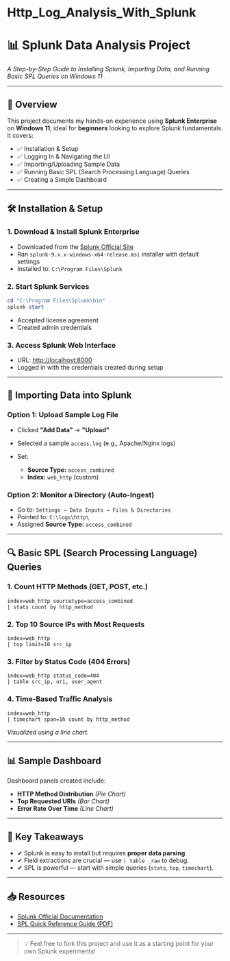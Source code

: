 # Http_Log_Analysis_With_Splunk

# 📊 Splunk Data Analysis Project

*A Step-by-Step Guide to Installing Splunk, Importing Data, and Running Basic SPL Queries on Windows 11*

---

## 📌 Overview

This project documents my hands-on experience using **Splunk Enterprise** on **Windows 11**, ideal for **beginners** looking to explore Splunk fundamentals. It covers:

* ✅ Installation & Setup
* ✅ Logging In & Navigating the UI
* ✅ Importing/Uploading Sample Data
* ✅ Running Basic SPL (Search Processing Language) Queries
* ✅ Creating a Simple Dashboard

---

## 🛠 Installation & Setup

### 1. Download & Install Splunk Enterprise

* Downloaded from the [Splunk Official Site](https://www.splunk.com)
* Ran `splunk-9.x.x-windows-x64-release.msi` installer with default settings
* Installed to: `C:\Program Files\Splunk`

### 2. Start Splunk Services

```powershell
cd "C:\Program Files\Splunk\bin"
splunk start
```

* Accepted license agreement
* Created admin credentials

### 3. Access Splunk Web Interface

* URL: [http://localhost:8000](http://localhost:8000)
* Logged in with the credentials created during setup

---

## 📂 Importing Data into Splunk

### Option 1: Upload Sample Log File

* Clicked **"Add Data"** → **"Upload"**
* Selected a sample `access.log` (e.g., Apache/Nginx logs)
* Set:

  * **Source Type:** `access_combined`
  * **Index:** `web_http` (custom)

### Option 2: Monitor a Directory (Auto-Ingest)

* Go to: `Settings → Data Inputs → Files & Directories`
* Pointed to: `C:\logs\http\`
* Assigned **Source Type:** `access_combined`

---

## 🔍 Basic SPL (Search Processing Language) Queries

### 1. Count HTTP Methods (GET, POST, etc.)

```spl
index=web_http sourcetype=access_combined
| stats count by http_method
```

### 2. Top 10 Source IPs with Most Requests

```spl
index=web_http
| top limit=10 src_ip
```

### 3. Filter by Status Code (404 Errors)

```spl
index=web_http status_code=404
| table src_ip, uri, user_agent
```

### 4. Time-Based Traffic Analysis

```spl
index=web_http
| timechart span=1h count by http_method
```

*Visualized using a line chart.*

---

## 📊 Sample Dashboard

Dashboard panels created include:

* **HTTP Method Distribution** *(Pie Chart)*
* **Top Requested URIs** *(Bar Chart)*
* **Error Rate Over Time** *(Line Chart)*

---

## 🚀 Key Takeaways

* ✔ Splunk is easy to install but requires **proper data parsing**.
* ✔ Field extractions are crucial — use `| table _raw` to debug.
* ✔ SPL is powerful — start with simple queries (`stats`, `top`, `timechart`).

---

## 📥 Resources

* [Splunk Official Documentation](https://docs.splunk.com)
* [SPL Quick Reference Guide (PDF)](https://docs.splunk.com/images/0/07/SPL_Quick_Reference.pdf)

---

> 💡 Feel free to fork this project and use it as a starting point for your own Splunk experiments!
